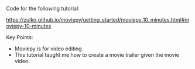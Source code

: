 Code for the following tutorial:

  https://zulko.github.io/moviepy/getting_started/moviepy_10_minutes.html#moviepy-10-minutes


Key Points:
- Moviepy is for video editing.
- This tutorial taught me how to create a movie trailer given the movie video.
